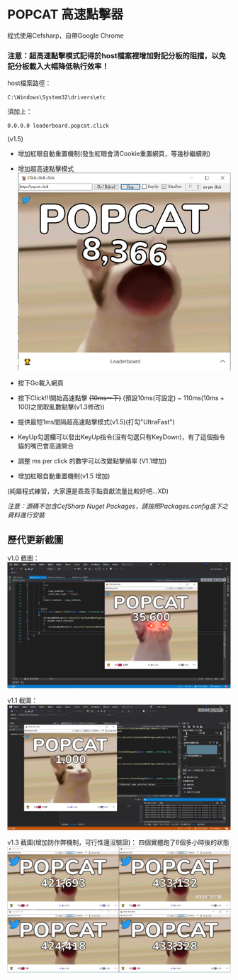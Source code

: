 # POPCAT 高速點擊器
程式使用Cefsharp，自帶Google Chrome

### 注意：超高速點擊模式記得於host檔案裡增加對記分板的阻擋，以免記分板載入大幅降低執行效率！
host檔案路徑：
```
C:\Windows\System32\drivers\etc
```
須加上：
```
0.0.0.0 leaderboard.popcat.click
```

(v1.5)
* 增加紅眼自動重置機制(發生紅眼會清Cookie重置網頁，等幾秒繼續刷)
* 增加超高速點擊模式
![Screenshot](CAP4.png)

* 按下Go載入網頁
* 按下Click!!!開始高速點擊 ~~(10ms一下)~~ (預設10ms(可設定) ~ 110ms(10ms + 100)之間取亂數點擊(v1.3修改))
* 提供最短1ms間隔超高速點擊模式(v1.5)(打勾"UltraFast")
* KeyUp勾選欄可以發出KeyUp指令(沒有勾選只有KeyDown)，有了這個指令貓的嘴巴會高速開合
* 調整 ms per click 的數字可以改變點擊頻率 (V1.1增加)
* 增加紅眼自動重置機制(v1.5 增加)

(純屬程式練習，大家還是乖乖手點貢獻流量比較好吧...XD)

*注意：源碼不包含CefSharp Nuget Packages，請按照Packages.config底下之資料進行安裝*

## 歷代更新截圖

v1.0 截圖：
![Screenshot](CAP.png)

v1.1 截圖：
![Screenshot](CAP2.png)

v1.3 截圖(增加防作弊機制，可行性還沒驗證)：
四個實體跑了6個多小時後的狀態
![Screenshot](CAP3.png)

